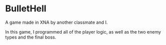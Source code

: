# BulletHell
A game made in XNA by another classmate and I.

In this game, I programmed all of the player logic, as well as the two enemy types and the final boss.

